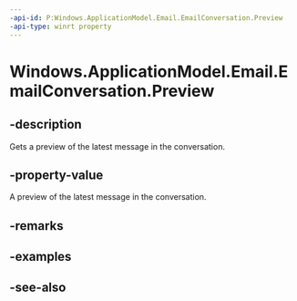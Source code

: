 ```yaml
---
-api-id: P:Windows.ApplicationModel.Email.EmailConversation.Preview
-api-type: winrt property
---
```


<!-- Property syntax
public string Preview { get; }
-->

# Windows.ApplicationModel.Email.EmailConversation.Preview

## -description
Gets a preview of the latest message in the conversation.

## -property-value
A preview of the latest message in the conversation.

## -remarks

## -examples

## -see-also
